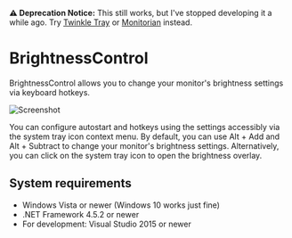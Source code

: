 **⚠ Deprecation Notice:** This still works, but I've stopped developing it a while ago. Try [Twinkle Tray](https://github.com/xanderfrangos/twinkle-tray) or [Monitorian](https://github.com/emoacht/Monitorian) instead.

# BrightnessControl
BrightnessControl allows you to change your monitor's brightness settings via keyboard hotkeys.

![Screenshot](https://i.imgur.com/YcP72dk.png)

You can configure autostart and hotkeys using the settings accessibly via the system tray icon context menu. By default, you can use Alt + Add and Alt + Subtract to change your monitor's brightness settings. Alternatively, you can click on the system tray icon to open the brightness overlay.

## System requirements
* Windows Vista or newer (Windows 10 works just fine)
* .NET Framework 4.5.2 or newer
* For development: Visual Studio 2015 or newer
